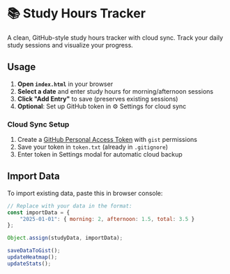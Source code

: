 # 📚 Study Hours Tracker

A clean, GitHub-style study hours tracker with cloud sync. Track your daily study sessions and visualize your progress.


## Usage

1. **Open `index.html`** in your browser
2. **Select a date** and enter study hours for morning/afternoon sessions
3. **Click "Add Entry"** to save (preserves existing sessions)
4. **Optional**: Set up GitHub token in ⚙️ Settings for cloud sync


### Cloud Sync Setup

1. Create a [GitHub Personal Access Token](https://github.com/settings/tokens?scopes=gist) with `gist` permissions
2. Save your token in `token.txt` (already in `.gitignore`)
3. Enter token in Settings modal for automatic cloud backup


## Import Data

To import existing data, paste this in browser console:

```javascript
// Replace with your data in the format:
const importData = { 
    "2025-01-01": { morning: 2, afternoon: 1.5, total: 3.5 } 
};

Object.assign(studyData, importData);

saveDataToGist();
updateHeatmap();
updateStats();
```